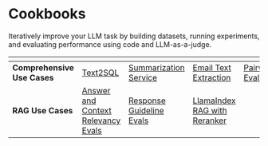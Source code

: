 # Cookbooks

Iteratively improve your LLM task by building datasets, running experiments, and evaluating performance using code and LLM-as-a-judge.

<table data-card-size="large" data-view="cards"><thead><tr><th></th><th></th><th></th><th></th><th></th><th data-hidden data-card-cover data-type="files"></th></tr></thead><tbody><tr><td><strong>Comprehensive</strong> <strong>Use Cases</strong></td><td><a href="https://colab.research.google.com/github/Arize-ai/phoenix/blob/main/tutorials/experiments/txt2sql.ipynb">Text2SQL</a></td><td><a href="https://colab.research.google.com/github/Arize-ai/phoenix/blob/main/tutorials/experiments/summarization.ipynb">Summarization Service</a></td><td><a href="https://colab.research.google.com/github/Arize-ai/phoenix/blob/main/tutorials/experiments/langchain_email_extraction.ipynb">Email Text Extraction</a></td><td><a href="https://colab.research.google.com/github/Arize-ai/phoenix/blob/main/tutorials/experiments/llama-index/pairwise_eval.ipynb">Pairwise Evaluator</a></td><td><a href="../.gitbook/assets/de1.avif">de1.avif</a></td></tr><tr><td><strong>RAG Use Cases</strong></td><td><a href="https://colab.research.google.com/github/Arize-ai/phoenix/blob/main/tutorials/experiments/llama-index/answer_and_context_relevancy.ipynb">Answer and Context Relevancy Evals</a></td><td><a href="https://colab.research.google.com/github/Arize-ai/phoenix/blob/main/tutorials/experiments/llama-index/guideline_eval.ipynb">Response Guideline Evals</a></td><td><a href="https://colab.research.google.com/github/Arize-ai/phoenix/blob/main/tutorials/experiments/run_experiments_with_llama_index.ipynb">LlamaIndex RAG with Reranker</a></td><td></td><td><a href="../.gitbook/assets/de2.avif">de2.avif</a></td></tr></tbody></table>
